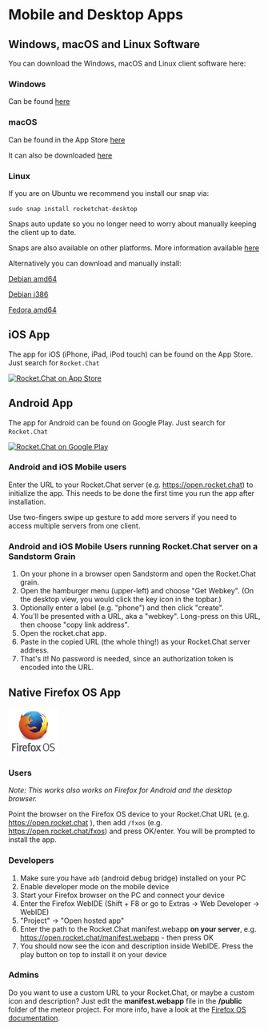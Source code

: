 # Mobile and Desktop Apps

## Windows, macOS and Linux Software

You can download the Windows, macOS and Linux client software here:

### Windows

Can be found [here](https://github.com/RocketChat/Rocket.Chat.Electron/releases/download/2.7.0/rocketchat-desktop-setup-2.7.0.exe)

### macOS

Can be found in the App Store [here](https://itunes.apple.com/app/rocket.chat/id1086818840)

It can also be downloaded [here](https://github.com/RocketChat/Rocket.Chat.Electron/releases/download/2.7.0/rocketchat-desktop-2.7.0.dmg)

### Linux

If you are on Ubuntu we recommend you install our snap via:

```
sudo snap install rocketchat-desktop
```

Snaps auto update so you no longer need to worry about manually keeping the client up to date.

Snaps are also available on other platforms. More information available [here](https://snapcraft.io/docs/core/install)

Alternatively you can download and manually install:

[Debian amd64](https://github.com/RocketChat/Rocket.Chat.Electron/releases/download/2.7.0/rocketchat-desktop_2.7.0_amd64.deb)

[Debian i386](https://github.com/RocketChat/Rocket.Chat.Electron/releases/download/2.7.0/rocketchat-desktop_2.7.0_i386.deb)

[Fedora amd64](https://github.com/RocketChat/Rocket.Chat.Electron/releases/download/2.7.0/rocketchat-desktop-2.7.0.rpm)

## iOS App

The app for iOS (iPhone, iPad, iPod touch) can be found on the App Store. Just search for `Rocket.Chat`

[![Rocket.Chat on App Store](http://linkmaker.itunes.apple.com/images/badges/en-us/badge_appstore-lrg.svg)](https://itunes.apple.com/us/app/rocket.chat/id1028869439?mt=8)

## Android App

The app for Android can be found on Google Play. Just search for `Rocket.Chat`

[![Rocket.Chat on Google Play](https://camo.githubusercontent.com/4cd0ed80662cc51c4203e457fdc3358d0df2e73e/68747470733a2f2f75706c6f61642e77696b696d656469612e6f72672f77696b6970656469612f636f6d6d6f6e732f7468756d622f352f35382f476f6f676c655f506c61795f6c6f676f5f323031352e504e472f32323070782d476f6f676c655f506c61795f6c6f676f5f323031352e504e47)](https://play.google.com/store/apps/details?id=com.konecty.rocket.chat)

### Android and iOS Mobile users

Enter the URL to your Rocket.Chat server (e.g. <https://open.rocket.chat>) to initialize the app. This needs to be done the first time you run the app after installation.

Use two-fingers swipe up gesture to add more servers if you need to access multiple servers from one client.

### Android and iOS Mobile Users running Rocket.Chat server on a Sandstorm Grain

1. On your phone in a browser open Sandstorm and open the Rocket.Chat grain.
2. Open the hamburger menu (upper-left) and choose "Get Webkey". (On the desktop view, you would click the key icon in the topbar.)
3. Optionally enter a label (e.g. "phone") and then click "create".
4. You'll be presented with a URL, aka a "webkey". Long-press on this URL, then choose "copy link address".
5. Open the rocket.chat app.
6. Paste in the copied URL (the whole thing!) as your Rocket.Chat server address.
7. That's it! No password is needed, since an authorization token is encoded into the URL.

## Native Firefox OS App

![Rocket.Chat on Firefox OS](https://raw.githubusercontent.com/Sing-Li/bbug/master/images/firefoxos.png)

### Users

*Note: This works also works on Firefox for Android and the desktop browser.*

Point the browser on the Firefox OS device to your Rocket.Chat URL (e.g. <https://open.rocket.chat> ), then add ```/fxos``` (e.g. <https://open.rocket.chat/fxos>) and press OK/enter. You will be prompted to install the app.

### Developers

1. Make sure you have ```adb``` (android debug bridge) installed on your PC
2. Enable developer mode on the mobile device
3. Start your Firefox browser on the PC and connect your device
4. Enter the Firefox WebIDE (Shift + F8 or go to Extras -> Web Developer -> WebIDE)
5. "Project" -> "Open hosted app"
6. Enter the path to the Rocket.Chat manifest.webapp **on your server**, e.g. <https://open.rocket.chat/manifest.webapp> - then press OK
7. You should now see the icon and description inside WebIDE. Press the play button on top to install it on your device

### Admins

Do you want to use a custom URL to your Rocket.Chat, or maybe a custom icon and description?
Just edit the **manifest.webapp** file in the **/public** folder of the meteor project.
For more info, have a look at the [Firefox OS documentation](https://developer.mozilla.org/en-US/Apps/Build/Manifest).
